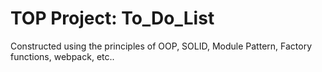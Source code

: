 # TOP Project: To_Do_List
Constructed using the principles of OOP, SOLID, Module Pattern, Factory functions, webpack, etc..